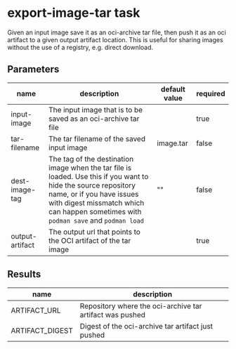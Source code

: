# export-image-tar task

Given an input image save it as an oci-archive tar file, then push it as an oci artifact to a given output artifact location. This is useful for sharing images without the use of a registry, e.g. direct download.

## Parameters
|name|description|default value|required|
|---|---|---|---|
|input-image|The input image that is to be saved as an oci-archive tar file||true|
|tar-filename|The tar filename of the saved input image|image.tar|false|
|dest-image-tag|The tag of the destination image when the tar file is loaded. Use this if you want to hide the source repository name, or if you have issues with digest missmatch which can happen sometimes with `podman save` and `podman load`|""|false|
|output-artifact|The output url that points to the OCI artifact of the tar image||true|

## Results
|name|description|
|---|---|
|ARTIFACT_URL|Repository where the oci-archive tar artifact was pushed|
|ARTIFACT_DIGEST|Digest of the oci-archive tar artifact just pushed|

